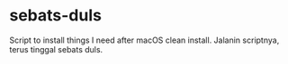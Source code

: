 # sebats-duls
Script to install things I need after macOS clean install. Jalanin scriptnya,
terus tinggal sebats duls.
